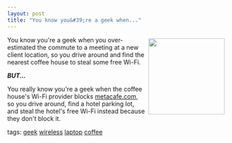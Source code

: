 ```yaml
---
layout: post
title: "You know you&#39;re a geek when..."
---
```


<p><img width="175" src="http://www.hpi.net/images/sign/sign.gif" align="right" style="margin: 5px;" />You know you're a geek when you over-estimated the commute to a meeting at a new client location, so you drive around and find the nearest coffee house to steal some free Wi-Fi.  </p>
  
<p><em><strong>BUT...</strong></em></p>
  
<p>You really know you're a geek when the coffee house's Wi-Fi provider blocks <a href="http://www.metacafe.com" target="_blank">metacafe.com</a>, so you drive around, find a hotel parking lot, and steal the hotel's free Wi-Fi instead because they don't block it.</p>
  
<p class="tags">tags: <a href="http://technorati.com/tag/geek" target="_blank" rel="tag">geek</a> <a href="http://technorati.com/tag/wireless" target="_blank" rel="tag">wireless</a> <a href="http://technorati.com/tag/laptop" target="_blank" rel="tag">laptop</a> <a href="http://technorati.com/tag/coffee" target="_blank" rel="tag">coffee</a>  </p>
 

